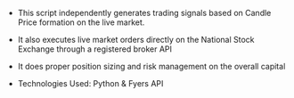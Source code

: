 - This script independently generates trading signals based on Candle Price formation on the live market.
- It also executes live market orders directly on the National Stock Exchange through a registered broker API
- It does proper position sizing and risk management on the overall capital

- Technologies Used: Python & Fyers API 
